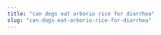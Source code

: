 ```yaml
---
title: "can dogs eat arborio rice for diarrhea"
slug: "can-dogs-eat-arborio-rice-for-diarrhea"
---
```


